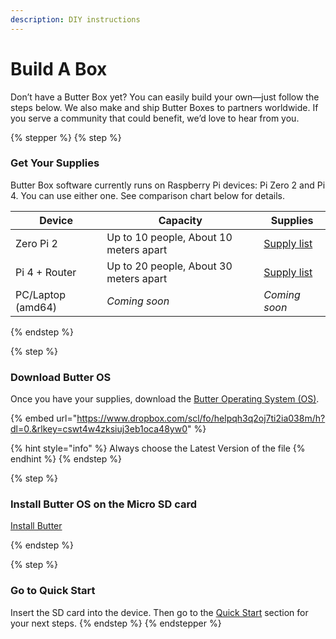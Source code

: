 ```yaml
---
description: DIY instructions
---
```


# Build A Box

Don’t have a Butter Box yet? You can easily build your own—just follow the steps below. We also make and ship Butter Boxes to partners worldwide. If you serve a community that could benefit, we’d love to hear from you.&#x20;

{% stepper %}
{% step %}
### Get Your Supplies

Butter Box software currently runs on Raspberry Pi devices: Pi Zero 2 and Pi 4. You can use either one. See comparison chart below for details.

| Device            | Capacity                                | Supplies                                          |
| ----------------- | --------------------------------------- | ------------------------------------------------- |
| Zero Pi 2         | Up to 10 people, About 10 meters apart  | [Supply list](raspberry-pi/setup-and-supplies.md) |
| Pi 4 + Router     | Up to 20 people, About 30 meters apart  | [Supply list](raspberry-pi/setup-and-supplies.md) |
| PC/Laptop (amd64) | _Coming soon_                           | _Coming soon_                                     |
{% endstep %}

{% step %}
### Download Butter OS&#x20;

Once you have your supplies, download the [Butter Operating System (OS)](https://www.dropbox.com/scl/fo/helpqh3q2oj7ti2ia038m/h?rlkey=cswt4w4zksiuj3eb1oca48yw0\&e=1\&dl=0.).

{% embed url="https://www.dropbox.com/scl/fo/helpqh3q2oj7ti2ia038m/h?dl=0.&rlkey=cswt4w4zksiuj3eb1oca48yw0" %}

{% hint style="info" %}
Always choose the Latest Version of the file
{% endhint %}
{% endstep %}

{% step %}
### Install Butter OS on the Micro SD card

[Install Butter](raspberry-pi/install-butter.md)


{% endstep %}

{% step %}
### Go to Quick Start

Insert the SD card into the device. Then go to the [Quick Start](../quick-start/) section for your next steps.
{% endstep %}
{% endstepper %}

